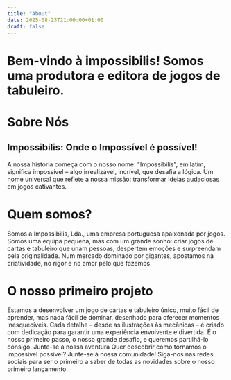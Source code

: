 ```yaml
---
title: "About"
date: 2025-08-23T21:00:00+01:00
draft: false
---
```

# Bem-vindo à impossibilis! Somos uma produtora e editora de jogos de tabuleiro.

# Sobre Nós
## Impossibilis: Onde o Impossível é possível!
A nossa história começa com o nosso nome.
"Impossibilis", em latim, significa impossível – algo irrealizável, incrível, que desafia a lógica. Um nome universal que reflete a nossa missão: transformar ideias audaciosas em jogos cativantes.
# Quem somos?
Somos a Impossibilis, Lda., uma empresa portuguesa apaixonada por jogos. Somos uma equipa pequena, mas com um grande sonho: criar jogos de cartas e tabuleiro que unam pessoas, despertem emoções e surpreendam pela originalidade. Num mercado dominado por gigantes, apostamos na criatividade, no rigor e no amor pelo que fazemos.
# O nosso primeiro projeto
Estamos a desenvolver um jogo de cartas e tabuleiro único, muito fácil de aprender, mas nada fácil de dominar, desenhado para oferecer momentos inesquecíveis. Cada detalhe – desde as ilustrações às mecânicas – é criado com dedicação para garantir uma experiência envolvente e divertida. É o nosso primeiro passo, o nosso grande desafio, e queremos partilhá-lo consigo.
Junte-se à nossa aventura
Quer descobrir como tornamos o impossível possível? Junte-se à nossa comunidade! Siga-nos nas redes sociais para ser o primeiro a saber de todas as novidades sobre o nosso primeiro lançamento.